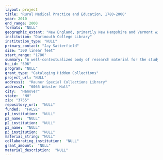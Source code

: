 ```yaml
--- 
layout: project 
title: "Rural Medical Practice and Education, 1780-2000"
year: 2010
end_range: 2000
formats: "NULL"
geographic_extant: "New England, primarily New Hampshire and Vermont with a focus on the Upper Valley of the Connecticut River."
institution: "Dartmouth College Library"
institution_type: "NULL"
primary_contact: "Jay Satterfield"
size: "300 linear feet"
start_range: "1780"
summary: "A well-contextualized body of research material for the study of public health issues through the lens of rural medical education and practice. Chronological listing of parts: (1) Account Books: 24 account books (4,600 pages) ca. 1780-1915, of rural physicians, documenting costs of care, diagnoses, and treatments prescribed. Some include diary entries and vital statistics for communities served. (2) Physician Papers: 7 manuscript collections (44 ft.) of the records of seven area physicians, including the founder of the Dartmouth Medical School, Nathan Smith (1762-1829), documenting their practices between 1796-1956. (3) Medical Lecture Notes: 33 volumes (12,000 pages) and one linear foot of loose material. Notes taken by students in the Dartmouth Medical School, between ca. 1806 and 1901, covering an array of health and medical issues taught at Dartmouth with an emphasis on epidemiology in rural settings. (4) Medical Theses: 1,150 theses, 1815-1882, covering health issues current at the time in rural areas: from puerperal fever to small pox to water-borne diseases such as cholera. (5) Institutional Records: Records of the Mary Hitchcock Memorial Hospital, 1893-1985, (21 ft) documenting the early activities of a small rural hospital and its growth into a major region medical center. (6) Departmental Records: Community and Family Medicine Department of the Dartmouth Medical School (188 ft), 1970-2001, including the records of Center for the Study of Evaluative Sciences."
hc_id: "596"
program: "NULL"
grant_type: "Cataloging Hidden Collections"
project_url: "NULL"
address1:  "Rauner Special Collections Library"
address2:  "6065 Webster Hall"
city:  "Hanover"
state:  "NH"
zip: "3755"
repository_url:  "NULL"
funded:  "FALSE"
p1_institution:  "NULL"
p2_name:  "NULL"
p2_institution:  "NULL"
p3_name:  "NULL"
p3_institution:  "NULL"
material_string: "NULL"
collaborating_institution:  "NULL"
grant_amount:  "NULL"
material_description:  "NULL"
---
```

